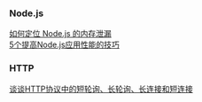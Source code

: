### Node.js
[如何定位 Node.js 的内存泄漏](http://web.jobbole.com/85684/)  
[5个提高Node.js应用性能的技巧](https://blog.maxleap.cn/archives/512)

### HTTP
[谈谈HTTP协议中的短轮询、长轮询、长连接和短连接](http://web.jobbole.com/85541/)
